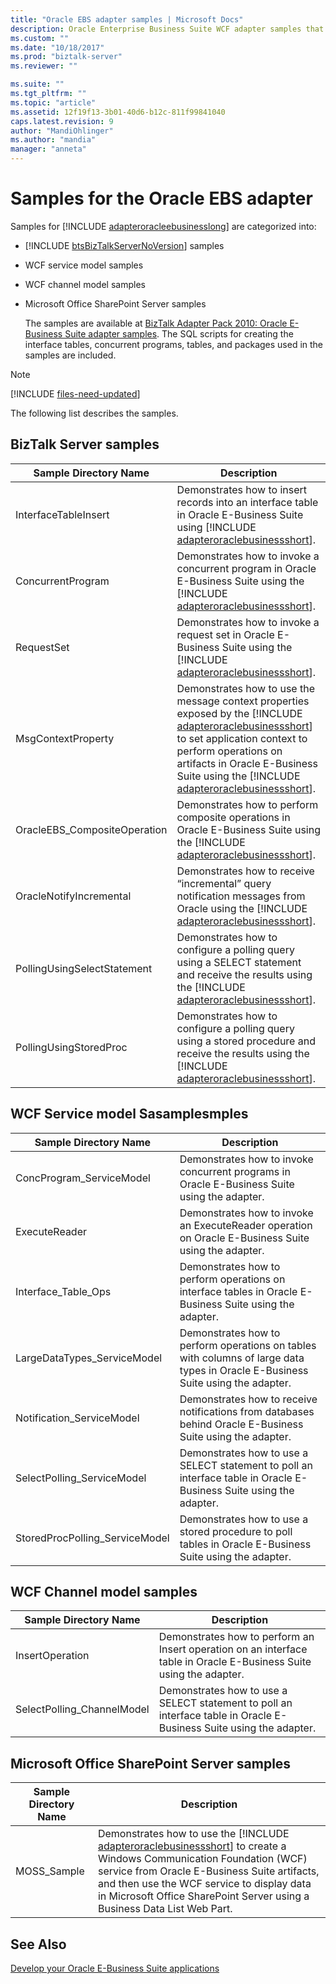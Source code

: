 ```yaml
---
title: "Oracle EBS adapter samples | Microsoft Docs"
description: Oracle Enterprise Business Suite WCF adapter samples that can be used with BizTalk Server, WCF service model, and WCF channel model 
ms.custom: ""
ms.date: "10/18/2017"
ms.prod: "biztalk-server"
ms.reviewer: ""

ms.suite: ""
ms.tgt_pltfrm: ""
ms.topic: "article"
ms.assetid: 12f19f13-3b01-40d6-b12c-811f99841040
caps.latest.revision: 9
author: "MandiOhlinger"
ms.author: "mandia"
manager: "anneta"
---
```

# Samples for the Oracle EBS adapter
Samples for [!INCLUDE [adapteroracleebusinesslong](../../includes/adapteroracleebusinesslong-md.md)] are categorized into:  
  
- [!INCLUDE [btsBizTalkServerNoVersion](../../includes/btsbiztalkservernoversion-md.md)] samples  
  
- WCF service model samples  
  
- WCF channel model samples  
  
- Microsoft Office SharePoint Server samples  
  
  The samples are available at [BizTalk Adapter Pack 2010: Oracle E-Business Suite adapter samples](https://www.microsoft.com/download/details.aspx?id=6464). The SQL scripts for creating the interface tables, concurrent programs, tables, and packages used in the samples are included. 
  
> [!NOTE]
> [!INCLUDE [files-need-updated](../../includes/files-need-updated.md)]
  
 The following list describes the samples. 
  
## BizTalk Server samples  
  
|    Sample Directory Name     |                                                                                                                                                                         Description                                                                                                                                                                         |
|------------------------------|-------------------------------------------------------------------------------------------------------------------------------------------------------------------------------------------------------------------------------------------------------------------------------------------------------------------------------------------------------------|
|     InterfaceTableInsert     |                                                                                    Demonstrates how to insert records into an interface table in Oracle E-Business Suite using [!INCLUDE [adapteroraclebusinessshort](../../includes/adapteroraclebusinessshort-md.md)].                                                                                    |
|      ConcurrentProgram       |                                                                                       Demonstrates how to invoke a concurrent program in Oracle E-Business Suite using the [!INCLUDE [adapteroraclebusinessshort](../../includes/adapteroraclebusinessshort-md.md)].                                                                                        |
|          RequestSet          |                                                                                           Demonstrates how to invoke a request set in Oracle E-Business Suite using the [!INCLUDE [adapteroraclebusinessshort](../../includes/adapteroraclebusinessshort-md.md)].                                                                                           |
|      MsgContextProperty      | Demonstrates how to use the message context properties exposed by the [!INCLUDE [adapteroraclebusinessshort](../../includes/adapteroraclebusinessshort-md.md)] to set application context to perform operations on artifacts in Oracle E-Business Suite using the [!INCLUDE [adapteroraclebusinessshort](../../includes/adapteroraclebusinessshort-md.md)]. |
| OracleEBS_CompositeOperation |                                                                                       Demonstrates how to perform composite operations in Oracle E-Business Suite using the [!INCLUDE [adapteroraclebusinessshort](../../includes/adapteroraclebusinessshort-md.md)].                                                                                       |
|   OracleNotifyIncremental    |                                                                                    Demonstrates how to receive “incremental” query notification messages from Oracle using the [!INCLUDE [adapteroraclebusinessshort](../../includes/adapteroraclebusinessshort-md.md)].                                                                                    |
| PollingUsingSelectStatement  |                                                                            Demonstrates how to configure a polling query using a SELECT statement and receive the results using the   [!INCLUDE [adapteroraclebusinessshort](../../includes/adapteroraclebusinessshort-md.md)].                                                                             |
|    PollingUsingStoredProc    |                                                                            Demonstrates how to configure a polling query using a stored procedure and receive the results using the   [!INCLUDE [adapteroraclebusinessshort](../../includes/adapteroraclebusinessshort-md.md)].                                                                             |
  
## WCF Service model Sasamplesmples  
  
|Sample Directory Name|Description|  
|---------------------------|-----------------|  
|ConcProgram_ServiceModel|Demonstrates how to invoke concurrent programs in Oracle E-Business Suite using the adapter.|  
|ExecuteReader|Demonstrates how to invoke an ExecuteReader operation on Oracle E-Business Suite using the adapter.|  
|Interface_Table_Ops|Demonstrates how to perform operations on interface tables in Oracle E-Business Suite using the adapter.|  
|LargeDataTypes_ServiceModel|Demonstrates how to perform operations on tables with columns of large data types in Oracle E-Business Suite using the adapter.|  
|Notification_ServiceModel|Demonstrates how to receive notifications from databases behind Oracle E-Business Suite using the adapter.|  
|SelectPolling_ServiceModel|Demonstrates how to use a SELECT statement to poll an interface table in Oracle E-Business Suite using the adapter.|  
|StoredProcPolling_ServiceModel|Demonstrates how to use a stored procedure to poll tables in Oracle E-Business Suite using the adapter.|  
  
## WCF Channel model samples  
  
|Sample Directory Name|Description|  
|---------------------------|-----------------|  
|InsertOperation|Demonstrates how to perform an Insert operation on an interface table in Oracle E-Business Suite using the adapter.|  
|SelectPolling_ChannelModel|Demonstrates how to use a SELECT statement to poll an interface table in Oracle E-Business Suite using the adapter.|  
  
## Microsoft Office SharePoint Server samples  
  
| Sample Directory Name |                                                                                                                                                                   Description                                                                                                                                                                   |
|-----------------------|-------------------------------------------------------------------------------------------------------------------------------------------------------------------------------------------------------------------------------------------------------------------------------------------------------------------------------------------------|
|      MOSS_Sample      | Demonstrates how to use the [!INCLUDE [adapteroraclebusinessshort](../../includes/adapteroraclebusinessshort-md.md)] to create a Windows Communication Foundation (WCF) service from Oracle E-Business Suite artifacts, and then use the WCF service to display data in Microsoft Office SharePoint Server using a Business Data List Web Part. |
  
## See Also  
[Develop your Oracle E-Business Suite applications](../../adapters-and-accelerators/adapter-oracle-ebs/develop-your-oracle-e-business-suite-applications.md)